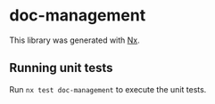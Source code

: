 # doc-management

This library was generated with [Nx](https://nx.dev).

## Running unit tests

Run `nx test doc-management` to execute the unit tests.

